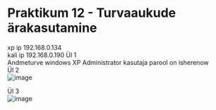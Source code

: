 # Praktikum 12 - Turvaaukude ärakasutamine  
xp ip   192.168.0.134  
kali ip   192.168.0.190
  Ül 1  
Andmeturve windows XP Administrator kasutaja parool on isherenow  
  Ül 2  
![image](https://github.com/JuhanPauklin/AndmeturbePraktikumid/assets/90179916/09244e20-1df0-4fe5-b800-e3d828c2b893)

  Ül 3  
![image](https://github.com/JuhanPauklin/AndmeturbePraktikumid/assets/90179916/1e3db4c4-e971-4786-ac6b-618c99c12a14)


